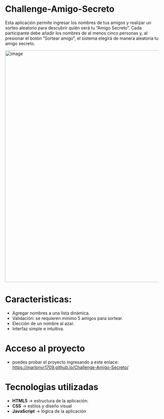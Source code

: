 # Challenge-Amigo-Secreto
Esta aplicación permite ingresar los nombres de tus amigos y realizar un sorteo aleatorio para descubrir quién será tu “Amigo Secreto”. Cada participante debe añadir los nombres de al menos cinco personas y, al presionar el botón “Sortear amigo”, el sistema elegirá de manera aleatoria tu amigo secreto.

<img width="1167" height="756" alt="image" src="https://github.com/user-attachments/assets/32cdcbbd-70f9-496b-95ac-c2391c213fc4" />


# Caracteristicas:

- Agregar nombres a una lista dinámica.
- Validación: se requieren mínimo 5 amigos para sortear.
- Elección de un nombre al azar.
- Interfaz simple e intuitiva.

# Acceso al proyecto

- puedes probar el proyecto ingresando a este enlace: https://marlonvr1709.github.io/Challenge-Amigo-Secreto/

# Tecnologias utilizadas

- **HTML5** → estructura de la aplicación.
- **CSS** → estilos y diseño visual
- **JavaScript** → lógica de la aplicación

